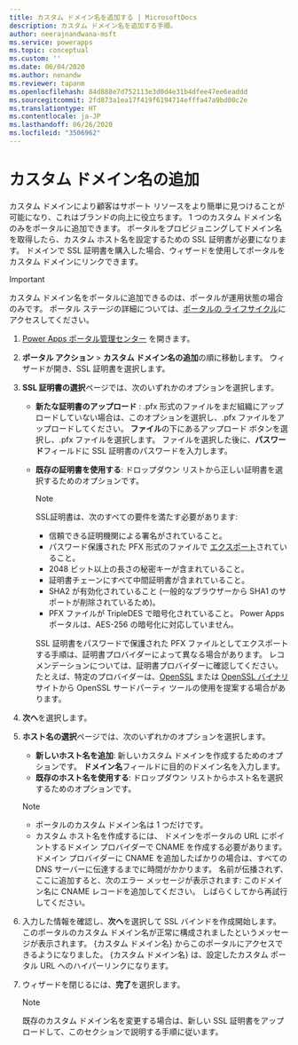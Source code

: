 ```yaml
---
title: カスタム ドメイン名を追加する | MicrosoftDocs
description: カスタム ドメイン名を追加する手順。
author: neerajnandwana-msft
ms.service: powerapps
ms.topic: conceptual
ms.custom: ''
ms.date: 06/04/2020
ms.author: nenandw
ms.reviewer: tapanm
ms.openlocfilehash: 84d888e7d752113e3d0d4e31b4dfee47ee6eaddd
ms.sourcegitcommit: 2fd873a1ea17f419f6194714efffa47a9bd00c2e
ms.translationtype: HT
ms.contentlocale: ja-JP
ms.lasthandoff: 06/26/2020
ms.locfileid: "3506962"
---
```

# <a name="add-a-custom-domain-name"></a>カスタム ドメイン名の追加

カスタム ドメインにより顧客はサポート リソースをより簡単に見つけることが可能になり、これはブランドの向上に役立ちます。 1 つのカスタム ドメイン名のみをポータルに追加できます。 ポータルをプロビジョニングしてドメイン名を取得したら、カスタム ホスト名を設定するための SSL 証明書が必要になります。 ドメインで SSL 証明書を購入した場合、ウィザードを使用してポータルをカスタム ドメインにリンクできます。

> [!IMPORTANT]
> カスタム ドメイン名をポータルに追加できるのは、ポータルが運用状態の場合のみです。 ポータル ステージの詳細については、[ポータルの ライフサイクル](portal-lifecycle.md)にアクセスしてください。

1. [Power Apps ポータル管理センター](admin-overview.md) を開きます。

2. **ポータル アクション** > **カスタム ドメイン名の追加**の順に移動します。 ウィザードが開き、SSL 証明書を選択します。

3. **SSL 証明書の選択**ページでは、次のいずれかのオプションを選択します。
   - **新たな証明書のアップロード** : .pfx 形式のファイルをまだ組織にアップロードしていない場合は、このオプションを選択し、.pfx ファイルをアップロードしてください。 **ファイル**の下にあるアップロード ボタンを選択し、.pfx ファイルを選択します。 ファイルを選択した後に、**パスワード**フィールドに SSL 証明書のパスワードを入力します。
   - **既存の証明書を使用する**: ドロップダウン リストから正しい証明書を選択するためのオプションです。

     > [!NOTE]
     > SSL証明書は、次のすべての要件を満たす必要があります:
     > - 信頼できる証明機関による署名がされていること。
     > - パスワード保護された PFX 形式のファイルで [エクスポート](https://docs.microsoft.com/powershell/module/pkiclient/export-pfxcertificate?view=win10-ps)されていること。
     > - 2048 ビット以上の長さの秘密キーが含まれていること。
     > - 証明書チェーンにすべて中間証明書が含まれていること。
     > - SHA2 が有効化されていること (一般的なブラウザーから SHA1 のサポートが削除されているため)。
     > - PFX ファイルが TripleDES で暗号化されていること。 Power Apps ポータルは、AES-256 の暗号化に対応していません。 
     > 
     > SSL 証明書をパスワードで保護された PFX ファイルとしてエクスポートする手順は、証明書プロバイダーによって異なる場合があります。 レコメンデーションについては、証明書プロバイダーに確認してください。 たとえば、特定のプロバイダーは、[OpenSSL](https://www.openssl.org/) または [OpenSSL バイナリ](https://wiki.openssl.org/index.php/Binaries) サイトから OpenSSL サードパーティ ツールの使用を提案する場合があります。 

4. **次へ**を選択します。

5. **ホスト名の選択**ページでは、次のいずれかのオプションを選択します。
    - **新しいホスト名を追加**: 新しいカスタム ドメインを作成するためのオプションです。 **ドメイン名**フィールドに目的のドメイン名を入力します。
    - **既存のホスト名を使用する**: ドロップダウン リストからホスト名を選択するためのオプションです。 
   
   > [!NOTE]
   > - ポータルのカスタム ドメイン名は 1 つだけです。 
   > - カスタム ホスト名を作成するには、 ドメインをポータルの URL にポイントするドメイン プロバイダーで CNAME を作成する必要があります。 ドメイン プロバイダーに CNAME を追加したばかりの場合は、すべての DNS サーバーに伝達するまでに時間がかかります。 名前が伝播されず、ここに追加すると、次のエラー メッセージが表示されます: このドメイン名に CNAME レコードを追加してください。 しばらくしてから再試行してください。

6. 入力した情報を確認し、**次へ**を選択して SSL バインドを作成開始します。 このポータルのカスタム ドメイン名が正常に構成されましたというメッセージが表示されます。 {カスタム ドメイン名} からこのポータルにアクセスできるようになりました。 {カスタム ドメイン名} は、設定したカスタム ポータル URL へのハイパーリンクになります。

7. ウィザードを閉じるには、**完了**を選択します。

    > [!NOTE]
    > 既存のカスタム ドメイン名を変更する場合は、新しい SSL 証明書をアップロードして、このセクションで説明する手順に従います。
    

